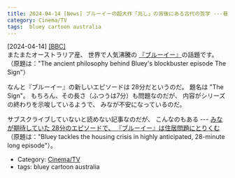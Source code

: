 ```yaml
---
title: 2024-04-14 [News] ブルーイーの超大作「兆し」の背後にある古代の哲学 ---巷でわだいの28分の『ブルーイー』だ
category: Cinema/TV
tags:  bluey cartoon australia
---
```


[2024-04-14] [[BBC]](https://www.bbc.com/culture/article/20240412-the-ancient-philosophy-behind-blueys-blockbuster-episode-the-sign?utm_source=pocket_saves)  
 またまたオーストラリア産、
世界で人気沸騰の
[『ブルーイー』](https://www.bluey.tv/)の話題です。
（原題は："The ancient philosophy 
behind Bluey's blockbuster episode The Sign"）

 なんと『ブルーイー』の新しいエピソードは
28分だというのだ。
題名は "The Sign"。
もちろん、その長さ（ふつうは7分）も問題なのだが、
内容がシリーズの終わりを示唆しているようで、
みなが不安になっているのだ。

 サブスクライブしていないと読めない記事なのだが、
こんなのもある ---
[みなが期待していた 28分のエピソードで、
『ブルーイー』は住居問題にとりくむ](https://amp.theage.com.au/culture/tv-and-radio/bluey-tackles-the-housing-crisis-in-highly-anticipated-28-minute-long-episode-20240411-p5fj7r.html)
（原題は："Bluey tackles the housing crisis 
in highly anticipated, 28-minute long episode"）。

- Category: [Cinema/TV](https://merapano.github.io/categories.html#Cinema/TV)
- tags:  bluey cartoon australia

